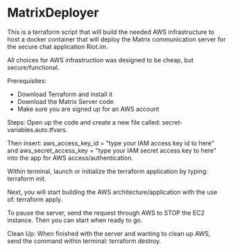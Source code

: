 # MatrixDeployer
This is a terraform script that will build the needed AWS infrastructure to host a docker container that will deploy the Matrix communication server for the secure chat application Riot.im.

All choices for AWS infrastruction was designed to be cheap, but secure/functional.


Prerequisites:
 - Download Terraform and install it
 - Download the Matrix Server code
 - Make sure you are signed up for an AWS account
 
 
Steps:
Open up the code and create a new file called: secret-variables.auto.tfvars.

Then insert: aws_access_key_id = "type your IAM access key id to here" and aws_secret_access_key = "type your IAM secret access key to here" into the app for AWS access/authentication.

Within terminal, launch or initialize the terraform application by typing: terraform init.

Next, you will start building the AWS architecture/application with the use of: terraform apply.

To pause the server, send the request through AWS to STOP the EC2 instance. Then you can start when ready to go.


Clean Up:
When finished with the server and wanting to clean up AWS, send the command within terminal: terraform destroy.
